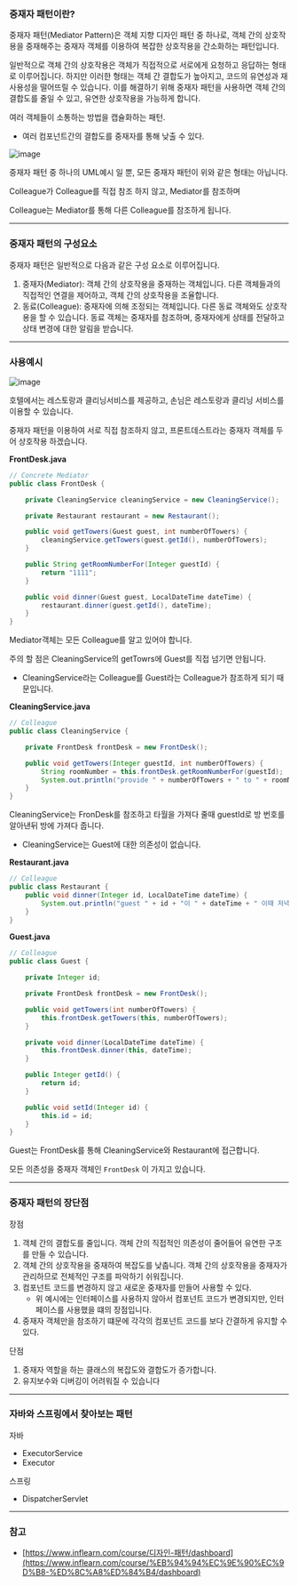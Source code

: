 ### 중재자 패턴이란?

중재자 패턴(Mediator Pattern)은 객체 지향 디자인 패턴 중 하나로, 객체 간의 상호작용을 중재해주는 중재자 객체를 이용하여 복잡한 상호작용을 간소화하는 패턴입니다.

일반적으로 객체 간의 상호작용은 객체가 직접적으로 서로에게 요청하고 응답하는 형태로 이루어집니다. 하지만 이러한 형태는 객체 간 결합도가 높아지고, 코드의 유연성과 재 사용성을 떨어뜨릴 수 있습니다. 이를 해결하기 위해 중재자 패턴을 사용하면 객체 간의 결합도를 줄일 수 있고, 유연한 상호작용을 가능하게 합니다.

여러 객체들이 소통하는 방법을 캡슐화하는 패턴.

- 여러 컴포넌트간의 결합도를 중재자를 통해 낮출 수 있다.

![image](https://user-images.githubusercontent.com/70142711/224573749-218443a2-0e73-4816-bcfc-f139f853006b.png)

중재자 패턴 중 하나의 UML예시 일 뿐, 모든 중재자 패턴이 위와 같은 형태는 아닙니다.

Colleague가 Colleague를 직접 참조 하지 않고, Mediator를 참조하며 

Colleague는 Mediator를 통해 다른 Colleague를 참조하게 됩니다.

---

### 중재자 패턴의 구성요소

중재자 패턴은 일반적으로 다음과 같은 구성 요소로 이루어집니다.

1. 중재자(Mediator): 객체 간의 상호작용을 중재하는 객체입니다. 다른 객체들과의 직접적인 연결을 제어하고, 객체 간의 상호작용을 조율합니다.
2. 동료(Colleague): 중재자에 의해 조정되는 객체입니다. 다른 동료 객체와도 상호작용을 할 수 있습니다. 동료 객체는 중재자를 참조하며, 중재자에게 상태를 전달하고 상태 변경에 대한 알림을 받습니다.

---

### 사용예시

![image](https://user-images.githubusercontent.com/70142711/224573771-beac57d2-b572-4671-af82-9406203893ad.png)

호텔에서는 레스토랑과 클리닝서비스를 제공하고, 손님은 레스토랑과 클리닝 서비스를 이용할 수 있습니다.

중재자 패턴을 이용하여 서로 직접 참조하지 않고, 프론트데스트라는 중재자 객체를 두어 상호작용 하겠습니다.

**FrontDesk.java**

```java
// Concrete Mediator
public class FrontDesk {

    private CleaningService cleaningService = new CleaningService();

    private Restaurant restaurant = new Restaurant();

    public void getTowers(Guest guest, int numberOfTowers) {
        cleaningService.getTowers(guest.getId(), numberOfTowers);
    }

    public String getRoomNumberFor(Integer guestId) {
        return "1111";
    }

    public void dinner(Guest guest, LocalDateTime dateTime) {
        restaurant.dinner(guest.getId(), dateTime);
    }
}
```

Mediator객체는 모든 Colleague를 알고 있어야 합니다. 

주의 할 점은 CleaningService의 getTowrs에 Guest를 직접 넘기면 안됩니다.

- CleaningService라는 Colleague를 Guest라는 Colleague가 참조하게 되기 때문입니다.

**CleaningService.java**

```java
// Colleague
public class CleaningService {

    private FrontDesk frontDesk = new FrontDesk();

    public void getTowers(Integer guestId, int numberOfTowers) {
        String roomNumber = this.frontDesk.getRoomNumberFor(guestId);
        System.out.println("provide " + numberOfTowers + " to " + roomNumber);
    }
}
```

CleaningService는 FronDesk를 참조하고 타월을 가져다 줄때 guestId로 방 번호를 알아낸뒤 방에 가져다 줍니다. 

- CleaningService는 Guest에 대한 의존성이 없습니다.

**Restaurant.java**

```java
// Colleague
public class Restaurant {
    public void dinner(Integer id, LocalDateTime dateTime) {
        System.out.println("guest " + id + "이 " + dateTime + " 이때 저녁 식사를 합니다.");
    }
}
```

**Guest.java**

```java
// Colleague
public class Guest {

    private Integer id;

    private FrontDesk frontDesk = new FrontDesk();

    public void getTowers(int numberOfTowers) {
        this.frontDesk.getTowers(this, numberOfTowers);
    }

    private void dinner(LocalDateTime dateTime) {
        this.frontDesk.dinner(this, dateTime);
    }

    public Integer getId() {
        return id;
    }

    public void setId(Integer id) {
        this.id = id;
    }
}
```

Guest는 FrontDesk를 통해 CleaningService와 Restaurant에 접근합니다.

모든 의존성을 중재자 객체인 `FrontDesk` 이 가지고 있습니다.

---

### 중재자 패턴의 장단점

장점

1. 객체 간의 결합도를 줄입니다. 객체 간의 직접적인 의존성이 줄어들어 유연한 구조를 만들 수 있습니다.
2. 객체 간의 상호작용을 중재하여 복잡도를 낮춥니다. 객체 간의 상호작용을 중재자가 관리하므로 전체적인 구조를 파악하기 쉬워집니다.
3. 컴포넌트 코드를 변경하지 않고 새로운 중재자를 만들어 사용할 수 있다.
    - 위 예시에는 인터페이스를 사용하지 않아서 컴포넌트 코드가 변경되지만, 인터페이스를 사용했을 떄의 장점입니다.
4. 중재자 객체만을 참조하기 떄문에 각각의 컴포넌트 코드를 보다 간결하게 유지할 수 있다.

단점

1. 중재자 역할을 하는 클래스의 복잡도와 결합도가 증가합니다.
2. 유지보수와 디버깅이 어려워질 수 있습니다

---

### 자바와 스프링에서 찾아보는 패턴

자바

- ExecutorService
- Executor

스프링

- DispatcherServlet

---

### 참고

- [https://www.inflearn.com/course/디자인-패턴/dashboard](https://www.inflearn.com/course/%EB%94%94%EC%9E%90%EC%9D%B8-%ED%8C%A8%ED%84%B4/dashboard)
